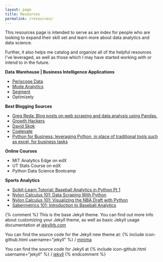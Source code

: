 ```yaml
---
layout: page
title: Resources
permalink: /resources/
---
```


<p>
This resources page is intended to serve as an index for people who are looking to expand their skill set and learn more about data analytics and data science.

Further, it also helps me catalog and organize all of the helpful resources I've leveraged, as well as those which I may have started working with or intend to in the future.
</p>

<p>
<strong>Data Warehouse | Business Intelligence Applications</strong>
<ul>
  <li><a href="https://www.periscopedata.com" target="_blank">Periscope Data</a></li>
  <li><a href="https://modeanalytics.com" target="_blank">Mode Analytics</a></li>
  <li><a href="https://segment.com" target="_blank">Segment</a></li>
  <li>Optimizely</li>
</ul>

<strong>Best Blogging Sources</strong>
<ul>
  <li><a href="http://gregreda.com/" target="_blank">Greg Reda:  Blog posts on web scraping and data analysis using Pandas.</a></li>
  <li><a href="https://growthhackers.com/posts" target="_blank">Growth Hackers</a></li>
  <li><a href="http://www.forentrepreneurs.com/" target="_blank">David Skok</a></li>
  <li><a href="http://www.coelevate.com/" target="_blank">Coelevate</a></li>
  <li><a href="http://pbpython.com/" target="_blank">Python for Business:  leveraging Python, in place of traditional tools such as excel, for business tasks</a></li>
</ul>

<strong>Online Courses</strong>
<ul>
  <li>MIT Analytics Edge on edX</li>
  <li>UT Stats Course on edX</li>
  <li>Python Data Science Bootcamp</li>
</ul>

<strong>Sports Analytics</strong>
<ul>
  <li><a href="https://www.datacamp.com/community/tutorials/scikit-learn-tutorial-baseball-1#gs.MOT7vGQ" target="_blank">Scikit-Learn Tutorial: Baseball Analytics in Python Pt 1</a></li>
  <li><a href="http://fansided.com/2015/09/07/nylon-calculus-101-data-scraping-with-python/" target="_blank">Nylon Calculus 101: Data Scraping With Python</a></li>
  <li><a href="http://fansided.com/2015/09/14/nylon-calculus-101-visualizing-the-nba-draft-with-python/" target="_blank">Nylon Calculus 101: Visualizing the NBA Draft with Python</a></li>
  <li><a href="https://www.edx.org/course/sabermetrics-101-introduction-baseball-bux-sabr101x-0" target="_blank">Sabermetrics 101: Introduction to Baseball Analytics</a></li>
</ul>


{% comment %} 
This is the base Jekyll theme. You can find out more info about customizing your Jekyll theme, 
as well as basic Jekyll usage documentation at [jekyllrb.com](https://jekyllrb.com/)


You can find the source code for the Jekyll new theme at:
{% include icon-github.html username="jekyll" %} /
[minima](https://github.com/jekyll/minima)

You can find the source code for Jekyll at
{% include icon-github.html username="jekyll" %} /
[jekyll](https://github.com/jekyll/jekyll)
{% endcomment %}
